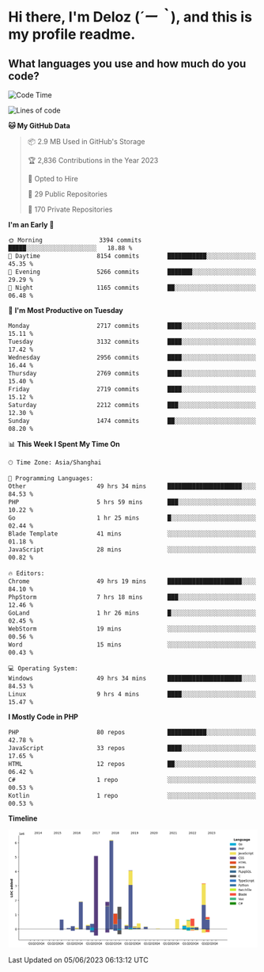 # **Hi there, I'm Deloz (*´ー｀*), and this is my profile readme.**

## **What languages you use and how much do you code?**

<!--START_SECTION:waka-->
![Code Time](http://img.shields.io/badge/Code%20Time-1%2C618%20hrs%2014%20mins-blue)

![Lines of code](https://img.shields.io/badge/From%20Hello%20World%20I%27ve%20Written-30.9%20million%20lines%20of%20code-blue)

**🐱 My GitHub Data** 

> 📦 2.9 MB Used in GitHub's Storage 
 > 
> 🏆 2,836 Contributions in the Year 2023
 > 
> 💼 Opted to Hire
 > 
> 📜 29 Public Repositories 
 > 
> 🔑 170 Private Repositories 
 > 
**I'm an Early 🐤** 

```text
🌞 Morning                3394 commits        █████░░░░░░░░░░░░░░░░░░░░   18.88 % 
🌆 Daytime                8154 commits        ███████████░░░░░░░░░░░░░░   45.35 % 
🌃 Evening                5266 commits        ███████░░░░░░░░░░░░░░░░░░   29.29 % 
🌙 Night                  1165 commits        ██░░░░░░░░░░░░░░░░░░░░░░░   06.48 % 
```
📅 **I'm Most Productive on Tuesday** 

```text
Monday                   2717 commits        ████░░░░░░░░░░░░░░░░░░░░░   15.11 % 
Tuesday                  3132 commits        ████░░░░░░░░░░░░░░░░░░░░░   17.42 % 
Wednesday                2956 commits        ████░░░░░░░░░░░░░░░░░░░░░   16.44 % 
Thursday                 2769 commits        ████░░░░░░░░░░░░░░░░░░░░░   15.40 % 
Friday                   2719 commits        ████░░░░░░░░░░░░░░░░░░░░░   15.12 % 
Saturday                 2212 commits        ███░░░░░░░░░░░░░░░░░░░░░░   12.30 % 
Sunday                   1474 commits        ██░░░░░░░░░░░░░░░░░░░░░░░   08.20 % 
```


📊 **This Week I Spent My Time On** 

```text
🕑︎ Time Zone: Asia/Shanghai

💬 Programming Languages: 
Other                    49 hrs 34 mins      █████████████████████░░░░   84.53 % 
PHP                      5 hrs 59 mins       ███░░░░░░░░░░░░░░░░░░░░░░   10.22 % 
Go                       1 hr 25 mins        █░░░░░░░░░░░░░░░░░░░░░░░░   02.44 % 
Blade Template           41 mins             ░░░░░░░░░░░░░░░░░░░░░░░░░   01.18 % 
JavaScript               28 mins             ░░░░░░░░░░░░░░░░░░░░░░░░░   00.82 % 

🔥 Editors: 
Chrome                   49 hrs 19 mins      █████████████████████░░░░   84.10 % 
PhpStorm                 7 hrs 18 mins       ███░░░░░░░░░░░░░░░░░░░░░░   12.46 % 
GoLand                   1 hr 26 mins        █░░░░░░░░░░░░░░░░░░░░░░░░   02.45 % 
WebStorm                 19 mins             ░░░░░░░░░░░░░░░░░░░░░░░░░   00.56 % 
Word                     15 mins             ░░░░░░░░░░░░░░░░░░░░░░░░░   00.43 % 

💻 Operating System: 
Windows                  49 hrs 34 mins      █████████████████████░░░░   84.53 % 
Linux                    9 hrs 4 mins        ████░░░░░░░░░░░░░░░░░░░░░   15.47 % 
```

**I Mostly Code in PHP** 

```text
PHP                      80 repos            ███████████░░░░░░░░░░░░░░   42.78 % 
JavaScript               33 repos            ████░░░░░░░░░░░░░░░░░░░░░   17.65 % 
HTML                     12 repos            ██░░░░░░░░░░░░░░░░░░░░░░░   06.42 % 
C#                       1 repo              ░░░░░░░░░░░░░░░░░░░░░░░░░   00.53 % 
Kotlin                   1 repo              ░░░░░░░░░░░░░░░░░░░░░░░░░   00.53 % 
```



**Timeline**

![Lines of Code chart](https://raw.githubusercontent.com/deloz/deloz/main/assets/bar_graph.png)


 Last Updated on 05/06/2023 06:13:12 UTC
<!--END_SECTION:waka-->
